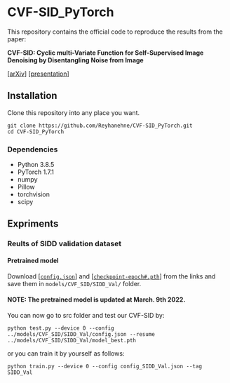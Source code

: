 # CVF-SID_PyTorch

This repository contains the official code to reproduce the results from the paper:

**CVF-SID: Cyclic multi-Variate Function for Self-Supervised Image Denoising by Disentangling  Noise from Image**

\[[arXiv]()\] \[[presentation]()\] 


## Installation
Clone this repository into any place you want.
```
git clone https://github.com/Reyhanehne/CVF-SID_PyTorch.git
cd CVF-SID_PyTorch
```
### Dependencies
* Python 3.8.5
* PyTorch 1.7.1
* numpy
* Pillow
* torchvision
* scipy


## Expriments
### Reults of SIDD validation dataset

#### Pretrained model
Download \[[`config.json`]()\] and \[[`checkpoint-epoch#.pth`]()\] from the links and save them in `models/CVF_SID/SIDD_Val/` folder.
#### NOTE: The pretrained model is updated at March. 9th 2022. 

You can now go to src folder and test our CVF-SID by:
```
python test.py --device 0 --config ../models/CVF_SID/SIDD_Val/config.json --resume ../models/CVF_SID/SIDD_Val/model_best.pth
```

or you can train it by yourself as follows:
```
python train.py --device 0 --config config_SIDD_Val.json --tag SIDD_Val
```


